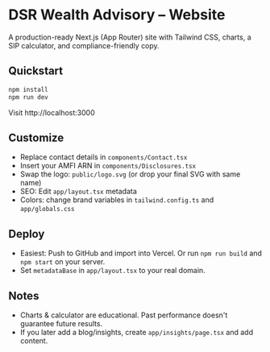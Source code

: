 
# DSR Wealth Advisory – Website

A production-ready Next.js (App Router) site with Tailwind CSS, charts, a SIP calculator, and compliance-friendly copy.

## Quickstart
```bash
npm install
npm run dev
```
Visit http://localhost:3000

## Customize
- Replace contact details in `components/Contact.tsx`
- Insert your AMFI ARN in `components/Disclosures.tsx`
- Swap the logo: `public/logo.svg` (or drop your final SVG with same name)
- SEO: Edit `app/layout.tsx` metadata
- Colors: change brand variables in `tailwind.config.ts` and `app/globals.css`

## Deploy
- Easiest: Push to GitHub and import into Vercel. Or run `npm run build` and `npm start` on your server.
- Set `metadataBase` in `app/layout.tsx` to your real domain.

## Notes
- Charts & calculator are educational. Past performance doesn't guarantee future results.
- If you later add a blog/insights, create `app/insights/page.tsx` and add content.
